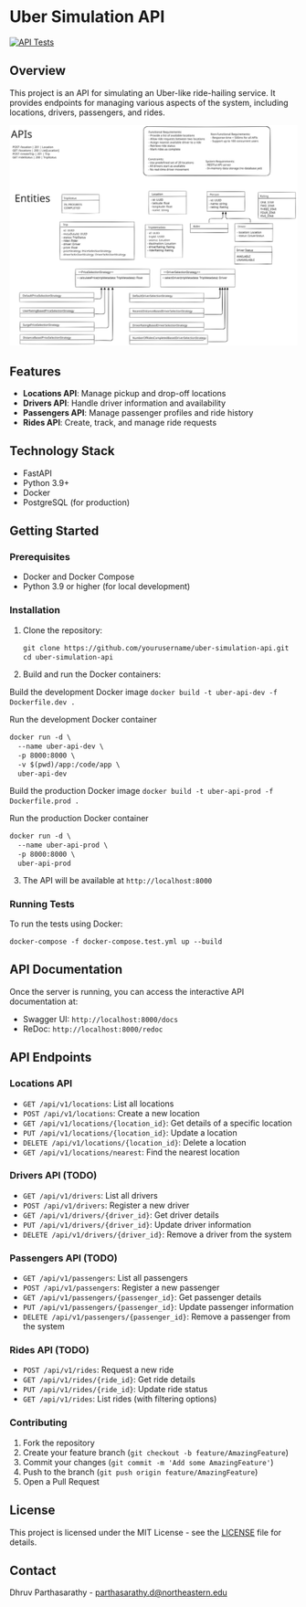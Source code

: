 # Uber Simulation API

[![API Tests](https://github.com/parthasarathydNU/uber-ride-api/actions/workflows/main.yml/badge.svg)](https://github.com/parthasarathydNU/uber-ride-api/actions/workflows/main.yml)

## Overview

This project is an API for simulating an Uber-like ride-hailing service. It provides endpoints for managing various aspects of the system, including locations, drivers, passengers, and rides.

![High Level Design](./Docs/Diagrams/uber-high-level-design.svg)

## Features

- **Locations API**: Manage pickup and drop-off locations
- **Drivers API**: Handle driver information and availability
- **Passengers API**: Manage passenger profiles and ride history
- **Rides API**: Create, track, and manage ride requests

## Technology Stack

- FastAPI
- Python 3.9+
- Docker
- PostgreSQL (for production)

## Getting Started

### Prerequisites

- Docker and Docker Compose
- Python 3.9 or higher (for local development)

### Installation

1. Clone the repository:
   ```
   git clone https://github.com/yourusername/uber-simulation-api.git
   cd uber-simulation-api
   ```

2. Build and run the Docker containers:

Build the development Docker image
`docker build -t uber-api-dev -f Dockerfile.dev .`

Run the development Docker container
```shell
docker run -d \
  --name uber-api-dev \
  -p 8000:8000 \
  -v $(pwd)/app:/code/app \
  uber-api-dev
```

Build the production Docker image
`docker build -t uber-api-prod -f Dockerfile.prod .`

Run the production Docker container
```shell
docker run -d \
  --name uber-api-prod \
  -p 8000:8000 \
  uber-api-prod
```

3. The API will be available at `http://localhost:8000`

### Running Tests

To run the tests using Docker:

```
docker-compose -f docker-compose.test.yml up --build
```

## API Documentation

Once the server is running, you can access the interactive API documentation at:

- Swagger UI: `http://localhost:8000/docs`
- ReDoc: `http://localhost:8000/redoc`

## API Endpoints

### Locations API

- `GET /api/v1/locations`: List all locations
- `POST /api/v1/locations`: Create a new location
- `GET /api/v1/locations/{location_id}`: Get details of a specific location
- `PUT /api/v1/locations/{location_id}`: Update a location
- `DELETE /api/v1/locations/{location_id}`: Delete a location
- `GET /api/v1/locations/nearest`: Find the nearest location

### Drivers API (TODO)

- `GET /api/v1/drivers`: List all drivers
- `POST /api/v1/drivers`: Register a new driver
- `GET /api/v1/drivers/{driver_id}`: Get driver details
- `PUT /api/v1/drivers/{driver_id}`: Update driver information
- `DELETE /api/v1/drivers/{driver_id}`: Remove a driver from the system

### Passengers API (TODO)

- `GET /api/v1/passengers`: List all passengers
- `POST /api/v1/passengers`: Register a new passenger
- `GET /api/v1/passengers/{passenger_id}`: Get passenger details
- `PUT /api/v1/passengers/{passenger_id}`: Update passenger information
- `DELETE /api/v1/passengers/{passenger_id}`: Remove a passenger from the system

### Rides API (TODO)

- `POST /api/v1/rides`: Request a new ride
- `GET /api/v1/rides/{ride_id}`: Get ride details
- `PUT /api/v1/rides/{ride_id}`: Update ride status
- `GET /api/v1/rides`: List rides (with filtering options)

### Contributing

1. Fork the repository
2. Create your feature branch (`git checkout -b feature/AmazingFeature`)
3. Commit your changes (`git commit -m 'Add some AmazingFeature'`)
4. Push to the branch (`git push origin feature/AmazingFeature`)
5. Open a Pull Request

## License

This project is licensed under the MIT License - see the [LICENSE](LICENSE) file for details.

## Contact

Dhruv Parthasarathy - parthasarathy.d@northeastern.edu
